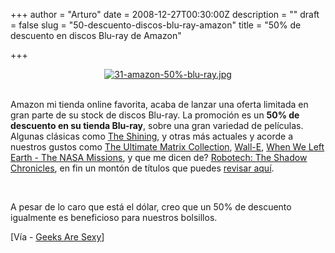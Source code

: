 +++
author = "Arturo"
date = 2008-12-27T00:30:00Z
description = ""
draft = false
slug = "50-descuento-discos-blu-ray-amazon"
title = "50% de descuento en discos Blu-ray de Amazon"

+++

<p align="center"><a href="http://www.amazon.com/gp/feature.html/ref=amb_link_83191311_1?ie=UTF8&amp;plgroup=5&amp;docId=1000324191&amp;pf_rd_m=ATVPDKIKX0DER&amp;pf_rd_s=center-2&amp;pf_rd_r=1QNGF3XNT0WQ54WET0E2&amp;pf_rd_t=101&amp;pf_rd_p=466562091&amp;pf_rd_i=193640011">
<img src="http://geeksan.com/wp-content/uploads/import/31-amazon-50%-blu-ray.jpg" alt="31-amazon-50%-blu-ray.jpg" />
</a></p><br />
Amazon mi tienda online favorita, acaba de lanzar una oferta limitada en gran parte de su stock de discos Blu-ray. La promoción es un <b>50% de descuento en su tienda Blu-ray</b>, sobre una gran variedad de películas. Algunas clásicas como <a href="http://geek.cl/wp-content/uploads/2008/12/ref=br_lf_m_1000324191_1_9_ttl?ie=UTF8&amp;m=ATVPDKIKX0DER&amp;s=dvd&amp;pf_rd_p=466556871&amp;pf_rd_s=center-2&amp;pf_rd_t=1401&amp;pf_rd_i=1000324191&amp;pf_rd_m=ATVPDKIKX0DER&amp;pf_rd_r=1EYMSKZ14XW789QY2V82">The Shining</a>, y otras más actuales y acorde a nuestros gustos como <a href="http://geek.cl/wp-content/uploads/2008/12/B000OPPBEQ?ie=UTF8&amp;tag=geeksaresexyt-20&amp;linkCode=as2&amp;camp=1789&amp;creative=390957&amp;creativeASIN=B000OPPBEQ">The Ultimate Matrix Collection</a>, <a href="http://geek.cl/wp-content/uploads/2008/12/B001EOQWF8?ie=UTF8&amp;tag=geeksaresexyt-20&amp;linkCode=as2&amp;camp=1789&amp;creative=390957&amp;creativeASIN=B001EOQWF8">Wall-E</a>, <a href="http://geek.cl/wp-content/uploads/2008/12/ref=br_lf_m_1000324191_2_32_ttl?ie=UTF8&amp;m=ATVPDKIKX0DER&amp;s=dvd&amp;pf_rd_p=466556871&amp;pf_rd_s=center-2&amp;pf_rd_t=1401&amp;pf_rd_i=1000324191&amp;pf_rd_m=ATVPDKIKX0DER&amp;pf_rd_r=171C27DHAZNED0ZMBHCB">When We Left Earth - The NASA Missions</a>, y que me dicen de? <a href="http://geek.cl/wp-content/uploads/2008/12/ref=br_lf_m_1000324191_4_89_ttl?ie=UTF8&amp;m=ATVPDKIKX0DER&amp;s=dvd&amp;pf_rd_p=466556871&amp;pf_rd_s=center-2&amp;pf_rd_t=1401&amp;pf_rd_i=1000324191&amp;pf_rd_m=ATVPDKIKX0DER&amp;pf_rd_r=1NWFWVJRHTZ1HRX5NBYT">Robotech: The Shadow Chronicles</a>, en fin un montón de títulos que puedes <a href="http://www.amazon.com/gp/feature.html?ie=UTF8&amp;plgroup=5&amp;docId=1000324191">revisar aquí</a>. 

<p><br /></p><p>A pesar de lo caro que está el dólar, creo que un 50% de descuento igualmente es beneficioso para nuestros bolsillos.</p> 

<p>[Vía - <a href="http://www.geeksaresexy.net/2008/12/26/amazon-deal-of-the-day-50-off-hundreds-of-blu-ray-titles/">Geeks Are Sexy</a>]</p>
